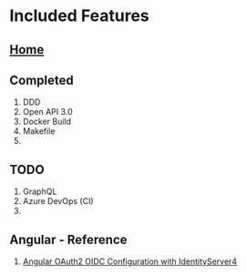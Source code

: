 # Included Features

[Home](../README.md)
---

## Completed
1. DDD
2. Open API 3.0
3. Docker Build
4. Makefile
5. 

## TODO

1. GraphQL
2. Azure DevOps (CI)
3. 


## Angular - Reference

1. [Angular OAuth2 OIDC Configuration with IdentityServer4](https://code-maze.com/angular-oauth2-oidc-configuration-identityserver4/)
